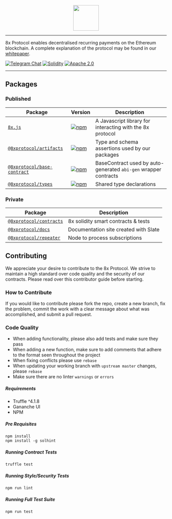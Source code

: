 <p align="center"><img src="https://8xprotocol.com/assets/images/full-logo.png" width="80"/></p>

---

8x Protocol enables decentralised recurring payments on the Ethereum blockchain.
A complete explanation of the protocol may be found in our [whitepaper](https://github.com/8xprotocol/whitepaper).

[![Telegram Chat](https://img.shields.io/badge/CHAT-TELEGRAM-0088cc.svg)](http://t.me/eightexprotocol_contributors)
[![Solidity](https://img.shields.io/badge/SOLIDITY-0.4.24-orange.svg)](https://solidity.readthedocs.io/en/develop/index.html)
[![Apache 2.0](https://img.shields.io/badge/LICENSE-APACHE2.0-3DA639.svg)](https://opensource.org/licenses/Apache-2.0)

---

## Packages

### Published

| Package                                                         | Version                                                                                                                               | Description                                                                                                               |
| --------------------------------------------------------------- | ------------------------------------------------------------------------------------------------------------------------------------- | ------------------------------------------------------------------------------------------------------------------------- |
| [`8x.js`](/packages/0x.js)                                      | [![npm](https://img.shields.io/npm/v/8x.js.svg)](https://www.npmjs.com/package/8x.js)                                                 | A Javascript library for interacting with the 8x protocol                                                                 |
| [`@8xprotocol/artifacts`](/packages/assert)                         | [![npm](https://img.shields.io/npm/v/@8xprotocol/artifacts.svg)](https://www.npmjs.com/package/@8xprotocol/artifacts)                         | Type and schema assertions used by our packages                                                                           |
| [`@8xprotocol/base-contract`](/packages/base-contract)           | [![npm](https://img.shields.io/npm/v/@8xprotocol/base_contract.svg)](https://www.npmjs.com/package/@8xprotocol/base_contract)           | BaseContract used by auto-generated `abi-gen` wrapper contracts                                                           |
| [`@8xprotocol/types`](/packages/types)                           | [![npm](https://img.shields.io/npm/v/@8xprotocol/types.svg)](https://www.npmjs.com/package/@8xprotocol/types)                           | Shared type declarations

### Private

| Package                                                         | Description                                                      |
| --------------------------------------------------------------- | ---------------------------------------------------------------- |
| [`@8xprotocol/contracts`](/packages/contracts)                   | 8x solidity smart contracts & tests                              |
| [`@8xprotocol/docs`](/packages/docs) | Documentation site created with Slate  |
| [`@8xprotocol/repeater`](/packages/repeater)       | Node to process subscriptions |

## Contributing
We appreciate your desire to contribute to the 8x Protocol. We strive to maintain
a high standard over code quality and the security of our contracts. Please read over
this contributor guide before starting.

### How to Contribute
If you would like to contribute please fork the repo, create a new branch, fix the problem, commit the work with a clear message about what was accomplished, and submit a pull request.

### Code Quality
- When adding functionality, please also add tests and make sure they pass
- When adding a new function, make sure to add comments that adhere to the format seen throughout the project
- When fixing conflicts please use `rebase`
- When updating your working branch with `upstream master` changes, please `rebase`
- Make sure there are no linter `warnings` or `errors`

##### Requirements
- Truffle ^4.1.8
- Gananche UI
- NPM

##### Pre Requisites
```
npm install
npm install -g solhint
```

##### Running Contract Tests
```
truffle test
```

##### Running Style/Security Tests
```
npm run lint
```

##### Running Full Test Suite
```
npm run test
```
